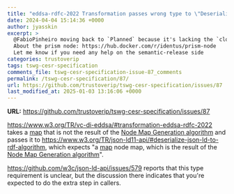 ```yaml
---
title: "eddsa-rdfc-2022 Transformation passes wrong type to \"Deserialize JSON-LD\""
date: 2024-04-04 15:14:36 +0000
author: jyasskin
excerpt: >
  @FabioPinheiro moving back to `Planned` because it's lacking the `cloud-agent` part  
  About the prism node: https://hub.docker.com/r/identus/prism-node  
  Let me know if you need any help on the semantic-release side
categories: trustoverip
tags: tswg-cesr-specification
comments_file: tswg-cesr-specification-issue-87_comments
permalink: /tswg-cesr-specification/87/
url: https://github.com/trustoverip/tswg-cesr-specification/issues/87
last_modified_at: 2025-01-03 13:16:06 +0000
---
```



**URL:** https://github.com/trustoverip/tswg-cesr-specification/issues/87

https://www.w3.org/TR/vc-di-eddsa/#transformation-eddsa-rdfc-2022 takes a [map](https://infra.spec.whatwg.org/#ordered-map) that is not the result of the [Node Map Generation algorithm](https://www.w3.org/TR/json-ld11-api/#node-map-generation) and passes it to https://www.w3.org/TR/json-ld11-api/#deserialize-json-ld-to-rdf-algorithm, which expects "a [map](https://infra.spec.whatwg.org/#ordered-map) node map, which is the result of the [Node Map Generation algorithm](https://www.w3.org/TR/json-ld11-api/#node-map-generation)".

https://github.com/w3c/json-ld-api/issues/579 reports that this type requirement is unclear, but the discussion there indicates that you're expected to do the extra step in callers.
